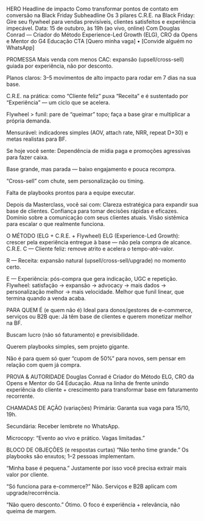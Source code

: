 HERO
Headline de impacto
 Como transformar pontos de contato em conversão na Black Friday
Subheadline
 Os 3 pilares C.R.E. na Black Friday: Gire seu flywheel para vendas previsíveis, clientes satisfeitos e experiência impecável.
Data: 15 de outubro, às 19h (ao vivo, online)
Com Douglas Conrad — Criador do Método Experience-Led Growth (ELG), CRO da Opens e Mentor do G4 Educação
CTA
 [Quero minha vaga] • [Convide alguém no WhatsApp]

PROMESSA
Mais venda com menos CAC: expansão (upsell/cross-sell) guiada por experiência, não por desconto.


Planos claros: 3–5 movimentos de alto impacto para rodar em 7 dias na sua base.


C.R.E. na prática: como “Cliente feliz” puxa “Receita” e é sustentado por “Experiência” — um ciclo que se acelera.


Flywheel > funil: pare de “queimar” topo; faça a base girar e multiplicar a própria demanda.


Mensurável: indicadores simples (AOV, attach rate, NRR, repeat D+30) e metas realistas para BF.



Se hoje você sente:
Dependência de mídia paga e promoções agressivas para fazer caixa.


Base grande, mas parada — baixo engajamento e pouca recompra.


“Cross-sell” com chute, sem personalização ou timing.


Falta de playbooks prontos para a equipe executar.


Depois da Masterclass, você sai com:
Clareza estratégica para expandir sua base de clientes.
Confiança para tomar decisões rápidas e eficazes.
Domínio sobre a comunicação com seus clientes atuais.
Visão sistêmica para escalar o que realmente funciona.



O MÉTODO (ELG + C.R.E. + Flywheel)
ELG (Experience-Led Growth): crescer pela experiência entregue à base — não pela compra de alcance.
 C.R.E.
C — Cliente feliz: remove atrito e acelera o tempo-até-valor.


R — Receita: expansão natural (upsell/cross-sell/upgrade) no momento certo.


E — Experiência: pós-compra que gera indicação, UGC e repetição.
 Flywheel: satisfação → expansão → advocacy → mais dados → personalização melhor → mais velocidade. Melhor que funil linear, que termina quando a venda acaba.



PARA QUEM É (e quem não é)
Ideal para donos/gestores de e-commerce, serviços ou B2B que:
Já têm base de clientes e querem monetizar melhor na BF.


Buscam lucro (não só faturamento) e previsibilidade.


Querem playbooks simples, sem projeto gigante.


Não é para quem só quer “cupom de 50%” para novos, sem pensar em relação com quem já compra.



PROVA & AUTORIDADE
Douglas Conrad é Criador do Método ELG, CRO da Opens e Mentor do G4 Educação. Atua na linha de frente unindo experiência do cliente + crescimento para transformar base em faturamento recorrente.

CHAMADAS DE AÇÃO (variações)
Primária: Garanta sua vaga para 15/10, 19h.


Secundária: Receber lembrete no WhatsApp.


Microcopy: “Evento ao vivo e prático. Vagas limitadas.”



BLOCO DE OBJEÇÕES (e respostas curtas)
“Não tenho time grande.” Os playbooks são enxutos; 1–2 pessoas implementam.


“Minha base é pequena.” Justamente por isso você precisa extrair mais valor por cliente.


“Só funciona para e-commerce?” Não. Serviços e B2B aplicam com upgrade/recorrência.


“Não quero desconto.” Ótimo. O foco é experiência + relevância, não queima de margem.

